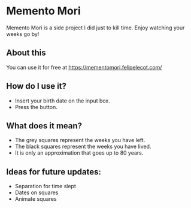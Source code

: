   
# Memento Mori
Memento Mori is a side project I did just to kill time. Enjoy watching your weeks go by!

## About this
You can use it for free at https://mementomori.felipelecot.com/

## How do I use it?
- Insert your birth date on the input box.
- Press the button.

## What does it mean?
- The grey squares represent the weeks you have left.
- The black squares represent the weeks you have lived. 
- It is only an approximation that goes up to 80 years.
    
## Ideas for future updates:
- Separation for time slept
- Dates on squares
- Animate squares
